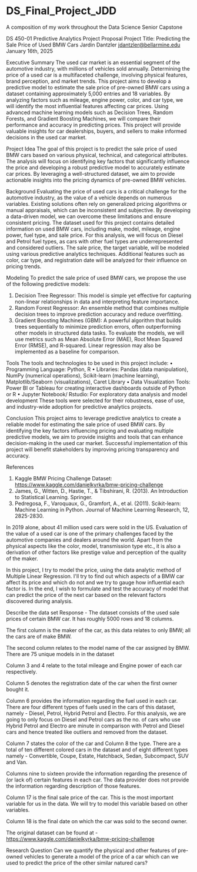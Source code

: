 # DS_Final_Project_JDD
A composition of my work throughout the Data Science Senior Capstone




DS 450-01
Predictive Analytics Project Proposal
Project Title: Predicting the Sale Price of Used BMW Cars
Jardin Dantzler
jdantzler@bellarmine.edu
January 16th, 2025
 
 
Executive Summary
The used car market is an essential segment of the automotive industry, with millions of vehicles sold annually. Determining the price of a used car is a multifaceted challenge, involving physical features, brand perception, and market trends. This project aims to develop a predictive model to estimate the sale price of pre-owned BMW cars using a dataset containing approximately 5,000 entries and 18 variables. By analyzing factors such as mileage, engine power, color, and car type, we will identify the most influential features affecting car prices. Using advanced machine learning models such as Decision Trees, Random Forests, and Gradient Boosting Machines, we will compare their performance and accuracy in predicting prices. This project will provide valuable insights for car dealerships, buyers, and sellers to make informed decisions in the used car market.
 
Project Idea
The goal of this project is to predict the sale price of used BMW cars based on various physical, technical, and categorical attributes. The analysis will focus on identifying key factors that significantly influence the price and developing a robust predictive model to accurately estimate car prices. By leveraging a well-structured dataset, we aim to provide actionable insights into the pricing dynamics of pre-owned BMW vehicles.
 
Background
Evaluating the price of used cars is a critical challenge for the automotive industry, as the value of a vehicle depends on numerous variables. Existing solutions often rely on generalized pricing algorithms or manual appraisals, which can be inconsistent and subjective. By developing a data-driven model, we can overcome these limitations and ensure consistent pricing.
The dataset used for this project contains detailed information on used BMW cars, including make, model, mileage, engine power, fuel type, and sale price. For this analysis, we will focus on Diesel and Petrol fuel types, as cars with other fuel types are underrepresented and considered outliers. The sale price, the target variable, will be modeled using various predictive analytics techniques. Additional features such as color, car type, and registration date will be analyzed for their influence on pricing trends.
 
Modeling
To predict the sale price of used BMW cars, we propose the use of the following predictive models:
1.	Decision Tree Regressor: This model is simple yet effective for capturing non-linear relationships in data and interpreting feature importance.
2.	Random Forest Regressor: An ensemble method that combines multiple decision trees to improve prediction accuracy and reduce overfitting.
3.	Gradient Boosting Machines (GBM): A powerful algorithm that builds trees sequentially to minimize prediction errors, often outperforming other models in structured data tasks.
To evaluate the models, we will use metrics such as Mean Absolute Error (MAE), Root Mean Squared Error (RMSE), and R-squared. Linear regression may also be implemented as a baseline for comparison.
 
Tools
The tools and technologies to be used in this project include:
•	Programming Language: Python, R
•	Libraries: Pandas (data manipulation), NumPy (numerical operations), Scikit-learn (machine learning), Matplotlib/Seaborn (visualizations), Caret Library 
•	Data Visualization Tools: Power BI or Tableau for creating interactive dashboards outside of Python or R
•	Jupyter Notebook/ Rstudio: For exploratory data analysis and model development
These tools were selected for their robustness, ease of use, and industry-wide adoption for predictive analytics projects.
 
Conclusion
This project aims to leverage predictive analytics to create a reliable model for estimating the sale price of used BMW cars. By identifying the key factors influencing pricing and evaluating multiple predictive models, we aim to provide insights and tools that can enhance decision-making in the used car market. Successful implementation of this project will benefit stakeholders by improving pricing transparency and accuracy.
 
References
1.	Kaggle BMW Pricing Challenge Dataset: https://www.kaggle.com/danielkyrka/bmw-pricing-challenge
2.	James, G., Witten, D., Hastie, T., & Tibshirani, R. (2013). An Introduction to Statistical Learning. Springer.
3.	Pedregosa, F., Varoquaux, G., Gramfort, A., et al. (2011). Scikit-learn: Machine Learning in Python. Journal of Machine Learning Research, 12, 2825-2830.


In 2019 alone, about 41 million used cars were sold in the US. Evaluation of the value of a used car is one of the primary challenges faced by the automotive companies and dealers around the world. Apart from the physical aspects like the color, model, transmission type etc., it is also a derivation of other factors like prestige value and perception of the quality of the maker.

In this project, I try to model the price, using the data analytic method of Multiple Linear Regression. I'll try to find out which aspects of a BMW car affect its price and which do not and we try to gauge how influential each factor is. In the end, I wish to formulate and test the accuracy of model that can predict the price of the next car based on the relevant factors discovered during analysis.

Describe the data set 
Response - The dataset consists of the used sale prices of certain BMW car. It has roughly 5000 rows and 18 columns.

The first column is the maker of the car, as this data relates to only BMW; all the cars are of make BMW.

The second column relates to the model name of the car assigned by BMW. There are 75 unique models in in the dataset

Column 3 and 4 relate to the total mileage and Engine power of each car respectively.

Column 5 denotes the registration date of the car when the first owner bought it.

Column 6 provides the information regarding the fuel used in each car. There are four different types of fuels used in the cars of this dataset, namely - Diesel, Petrol, Hybrid Petrol and Electro. For this analysis, we are going to only focus on Diesel and Petrol cars as the no. of cars who use Hybrid Petrol and Electro are minute in comparison with Petrol and Diesel cars and hence treated like outliers and removed from the dataset.

Column 7 states the color of the car and Column 8 the type. There are a total of ten different colored cars in the dataset and of eight different types namely - Convertible, Coupe, Estate, Hatchback, Sedan, Subcompact, SUV and Van.

Columns nine to sixteen provide the information regarding the presence of (or lack of) certain features in each car. The data provider does not provide the information regarding description of those features.

Column 17 is the final sale price of the car. This is the most important variable for us in the data. We will try to model this variable based on other variables.

Column 18 is the final date on which the car was sold to the second owner.

The original dataset can be found at - https://www.kaggle.com/danielkyrka/bmw-pricing-challenge

Research Question 
Can we quantify the physical and other features of pre-owned vehicles to generate a model of the price of a car which can we used to predict the price of the other similar natured cars?
